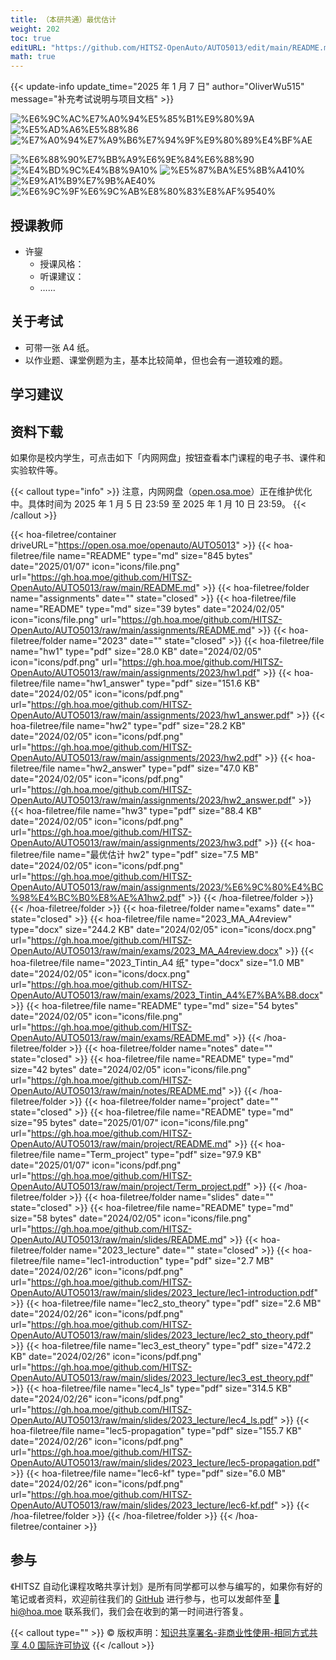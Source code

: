```yaml
---
title: （本研共通）最优估计
weight: 202
toc: true
editURL: "https://github.com/HITSZ-OpenAuto/AUTO5013/edit/main/README.md"
math: true
---
```


{{< update-info update_time="2025 年 1 月 7 日" author="OliverWu515" message="补充考试说明与项目文档" >}}

<div class="img-div hx-mt-4 hx-flex-row hx-justify-start hx-items-center">

![%E6%9C%AC%E7%A0%94%E5%85%B1%E9%80%9A](https://img.shields.io/badge/%E6%9C%AC%E7%A0%94%E5%85%B1%E9%80%9A-green)
![%E5%AD%A6%E5%88%86](https://img.shields.io/badge/%E5%AD%A6%E5%88%86-2-moccasin)
![%E7%A0%94%E7%A9%B6%E7%94%9F%E9%80%89%E4%BF%AE](https://img.shields.io/badge/%E7%A0%94%E7%A9%B6%E7%94%9F%E9%80%89%E4%BF%AE-lightskyblue)

![%E6%88%90%E7%BB%A9%E6%9E%84%E6%88%90](https://img.shields.io/badge/%E6%88%90%E7%BB%A9%E6%9E%84%E6%88%90-gold)
![%E4%BD%9C%E4%B8%9A10%](https://img.shields.io/badge/%E4%BD%9C%E4%B8%9A-10%25-wheat)
![%E5%87%BA%E5%8B%A410%](https://img.shields.io/badge/%E5%87%BA%E5%8B%A4-10%25-wheat)
![%E9%A1%B9%E7%9B%AE40%](https://img.shields.io/badge/%E9%A1%B9%E7%9B%AE-40%25-wheat)
![%E6%9C%9F%E6%9C%AB%E8%80%83%E8%AF%9540%](https://img.shields.io/badge/%E6%9C%9F%E6%9C%AB%E8%80%83%E8%AF%95-40%25-wheat)


</div>

## 授课教师

- 许鋆
  - 授课风格：
  - 听课建议：
  - ……

## 关于考试

- 可带一张 A4 纸。
- 以作业题、课堂例题为主，基本比较简单，但也会有一道较难的题。

## 学习建议

## 资料下载

如果你是校内学生，可点击如下「内网网盘」按钮查看本门课程的电子书、课件和实验软件等。

{{< callout type="info" >}}
  注意，内网网盘（[open.osa.moe](https://open.osa.moe/openauto)）正在维护优化中。具体时间为 2025 年 1 月 5 日 23:59 至 2025 年 1 月 10 日 23:59。
{{< /callout >}}

{{< hoa-filetree/container driveURL="https://open.osa.moe/openauto/AUTO5013" >}}
  {{< hoa-filetree/file name="README" type="md" size="845 bytes" date="2025/01/07" icon="icons/file.png" url="https://gh.hoa.moe/github.com/HITSZ-OpenAuto/AUTO5013/raw/main/README.md" >}}
  {{< hoa-filetree/folder name="assignments" date="" state="closed" >}}
    {{< hoa-filetree/file name="README" type="md" size="39 bytes" date="2024/02/05" icon="icons/file.png" url="https://gh.hoa.moe/github.com/HITSZ-OpenAuto/AUTO5013/raw/main/assignments/README.md" >}}
  {{< hoa-filetree/folder name="2023" date="" state="closed" >}}
    {{< hoa-filetree/file name="hw1" type="pdf" size="28.0 KB" date="2024/02/05" icon="icons/pdf.png" url="https://gh.hoa.moe/github.com/HITSZ-OpenAuto/AUTO5013/raw/main/assignments/2023/hw1.pdf" >}}
    {{< hoa-filetree/file name="hw1_answer" type="pdf" size="151.6 KB" date="2024/02/05" icon="icons/pdf.png" url="https://gh.hoa.moe/github.com/HITSZ-OpenAuto/AUTO5013/raw/main/assignments/2023/hw1_answer.pdf" >}}
    {{< hoa-filetree/file name="hw2" type="pdf" size="28.2 KB" date="2024/02/05" icon="icons/pdf.png" url="https://gh.hoa.moe/github.com/HITSZ-OpenAuto/AUTO5013/raw/main/assignments/2023/hw2.pdf" >}}
    {{< hoa-filetree/file name="hw2_answer" type="pdf" size="47.0 KB" date="2024/02/05" icon="icons/pdf.png" url="https://gh.hoa.moe/github.com/HITSZ-OpenAuto/AUTO5013/raw/main/assignments/2023/hw2_answer.pdf" >}}
    {{< hoa-filetree/file name="hw3" type="pdf" size="88.4 KB" date="2024/02/05" icon="icons/pdf.png" url="https://gh.hoa.moe/github.com/HITSZ-OpenAuto/AUTO5013/raw/main/assignments/2023/hw3.pdf" >}}
    {{< hoa-filetree/file name="最优估计 hw2" type="pdf" size="7.5 MB" date="2024/02/05" icon="icons/pdf.png" url="https://gh.hoa.moe/github.com/HITSZ-OpenAuto/AUTO5013/raw/main/assignments/2023/%E6%9C%80%E4%BC%98%E4%BC%B0%E8%AE%A1hw2.pdf" >}}
  {{< /hoa-filetree/folder >}}
  {{< /hoa-filetree/folder >}}
  {{< hoa-filetree/folder name="exams" date="" state="closed" >}}
    {{< hoa-filetree/file name="2023_MA_A4review" type="docx" size="244.2 KB" date="2024/02/05" icon="icons/docx.png" url="https://gh.hoa.moe/github.com/HITSZ-OpenAuto/AUTO5013/raw/main/exams/2023_MA_A4review.docx" >}}
    {{< hoa-filetree/file name="2023_Tintin_A4 纸" type="docx" size="1.0 MB" date="2024/02/05" icon="icons/docx.png" url="https://gh.hoa.moe/github.com/HITSZ-OpenAuto/AUTO5013/raw/main/exams/2023_Tintin_A4%E7%BA%B8.docx" >}}
    {{< hoa-filetree/file name="README" type="md" size="54 bytes" date="2024/02/05" icon="icons/file.png" url="https://gh.hoa.moe/github.com/HITSZ-OpenAuto/AUTO5013/raw/main/exams/README.md" >}}
  {{< /hoa-filetree/folder >}}
  {{< hoa-filetree/folder name="notes" date="" state="closed" >}}
    {{< hoa-filetree/file name="README" type="md" size="42 bytes" date="2024/02/05" icon="icons/file.png" url="https://gh.hoa.moe/github.com/HITSZ-OpenAuto/AUTO5013/raw/main/notes/README.md" >}}
  {{< /hoa-filetree/folder >}}
  {{< hoa-filetree/folder name="project" date="" state="closed" >}}
    {{< hoa-filetree/file name="README" type="md" size="95 bytes" date="2025/01/07" icon="icons/file.png" url="https://gh.hoa.moe/github.com/HITSZ-OpenAuto/AUTO5013/raw/main/project/README.md" >}}
    {{< hoa-filetree/file name="Term_project" type="pdf" size="97.9 KB" date="2025/01/07" icon="icons/pdf.png" url="https://gh.hoa.moe/github.com/HITSZ-OpenAuto/AUTO5013/raw/main/project/Term_project.pdf" >}}
  {{< /hoa-filetree/folder >}}
  {{< hoa-filetree/folder name="slides" date="" state="closed" >}}
    {{< hoa-filetree/file name="README" type="md" size="58 bytes" date="2024/02/05" icon="icons/file.png" url="https://gh.hoa.moe/github.com/HITSZ-OpenAuto/AUTO5013/raw/main/slides/README.md" >}}
  {{< hoa-filetree/folder name="2023_lecture" date="" state="closed" >}}
    {{< hoa-filetree/file name="lec1-introduction" type="pdf" size="2.7 MB" date="2024/02/26" icon="icons/pdf.png" url="https://gh.hoa.moe/github.com/HITSZ-OpenAuto/AUTO5013/raw/main/slides/2023_lecture/lec1-introduction.pdf" >}}
    {{< hoa-filetree/file name="lec2_sto_theory" type="pdf" size="2.6 MB" date="2024/02/26" icon="icons/pdf.png" url="https://gh.hoa.moe/github.com/HITSZ-OpenAuto/AUTO5013/raw/main/slides/2023_lecture/lec2_sto_theory.pdf" >}}
    {{< hoa-filetree/file name="lec3_est_theory" type="pdf" size="472.2 KB" date="2024/02/26" icon="icons/pdf.png" url="https://gh.hoa.moe/github.com/HITSZ-OpenAuto/AUTO5013/raw/main/slides/2023_lecture/lec3_est_theory.pdf" >}}
    {{< hoa-filetree/file name="lec4_ls" type="pdf" size="314.5 KB" date="2024/02/26" icon="icons/pdf.png" url="https://gh.hoa.moe/github.com/HITSZ-OpenAuto/AUTO5013/raw/main/slides/2023_lecture/lec4_ls.pdf" >}}
    {{< hoa-filetree/file name="lec5-propagation" type="pdf" size="155.7 KB" date="2024/02/26" icon="icons/pdf.png" url="https://gh.hoa.moe/github.com/HITSZ-OpenAuto/AUTO5013/raw/main/slides/2023_lecture/lec5-propagation.pdf" >}}
    {{< hoa-filetree/file name="lec6-kf" type="pdf" size="6.0 MB" date="2024/02/26" icon="icons/pdf.png" url="https://gh.hoa.moe/github.com/HITSZ-OpenAuto/AUTO5013/raw/main/slides/2023_lecture/lec6-kf.pdf" >}}
  {{< /hoa-filetree/folder >}}
  {{< /hoa-filetree/folder >}}
{{< /hoa-filetree/container >}}

## 参与

《HITSZ 自动化课程攻略共享计划》是所有同学都可以参与编写的，如果你有好的笔记或者资料，欢迎前往我们的 [GitHub](https://github.com/HITSZ-OpenAuto) 进行参与，也可以发邮件至 [📮hi@hoa.moe](mailto:hi@hoa.moe) 联系我们，我们会在收到的第一时间进行答复。

{{< callout type="" >}}
  © 版权声明：[知识共享署名-非商业性使用-相同方式共享 4.0 国际许可协议](https://creativecommons.org/licenses/by-nc-sa/4.0/)
{{< /callout >}}
